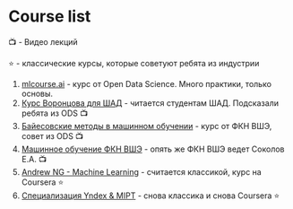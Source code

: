 # Course list

:tv: - Видео лекций

 :star: - классические курсы, которые советуют ребята из индустрии

1. [mlcourse.ai](mlcourse.ai) - курс от Open Data Science. Много практики, только основы.
2. [Курс Воронцова для ШАД](https://yandexdataschool.ru/edu-process/courses/machine-learning) - читается студентам ШАД. Подсказали ребята из ODS :tv:
3. [Байесовские методы в машинном обучении](https://www.youtube.com/watch?v=Ejsr3S79gcQ&list=PLEqoHzpnmTfCiJpMPccTWXD9DB4ERQkyw) - курс от ФКН ВШЭ, совет из ODS :tv:
4. [Машинное обучение ФКН ВШЭ](https://www.youtube.com/watch?v=OBG6EUSRC9g&list=PLEqoHzpnmTfDwuwrFHWVHdr1-qJsfqCUX) - опять же ФКН ВШЭ ведет Соколов Е.А. :tv:
5. [Andrew NG - Machine Learning](https://www.coursera.org/learn/machine-learning) - считается классикой, курс на Coursera :star:
6. [Специализация Yndex & MIPT](https://www.coursera.org/specializations/machine-learning-data-analysis) - снова классика и снова Coursera :star: